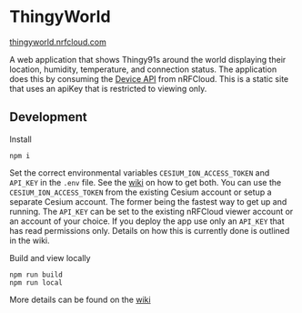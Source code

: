 # ThingyWorld

[thingyworld.nrfcloud.com](http://thingyworld.nrfcloud.com)

A web application that shows Thingy91s around the world displaying their location, humidity, temperature, and connection status. The application does this by consuming the [Device API](https://api.nrfcloud.com/v1) from nRFCloud. This is a static site that uses an apiKey that is restricted to viewing only.

## Development

Install

```
npm i
```

Set the correct environmental variables `CESIUM_ION_ACCESS_TOKEN` and `API_KEY` in the `.env` file. See the [wiki](https://github.com/nRFCloud/thingy-world-app/wiki) on how to get both. You can use the `CESIUM_ION_ACCESS_TOKEN` from the existing Cesium account or setup a separate Cesium account. The former being the fastest way to get up and running. The `API_KEY` can be set to the existing nRFCloud viewer account or an account of your choice. If you deploy the app use only an `API_KEY` that has read permissions only. Details on how this is currently done is outlined in the wiki. 

Build and view locally

```
npm run build
npm run local
```

More details can be found on the [wiki](https://github.com/nRFCloud/thingy-world-app/wiki)
